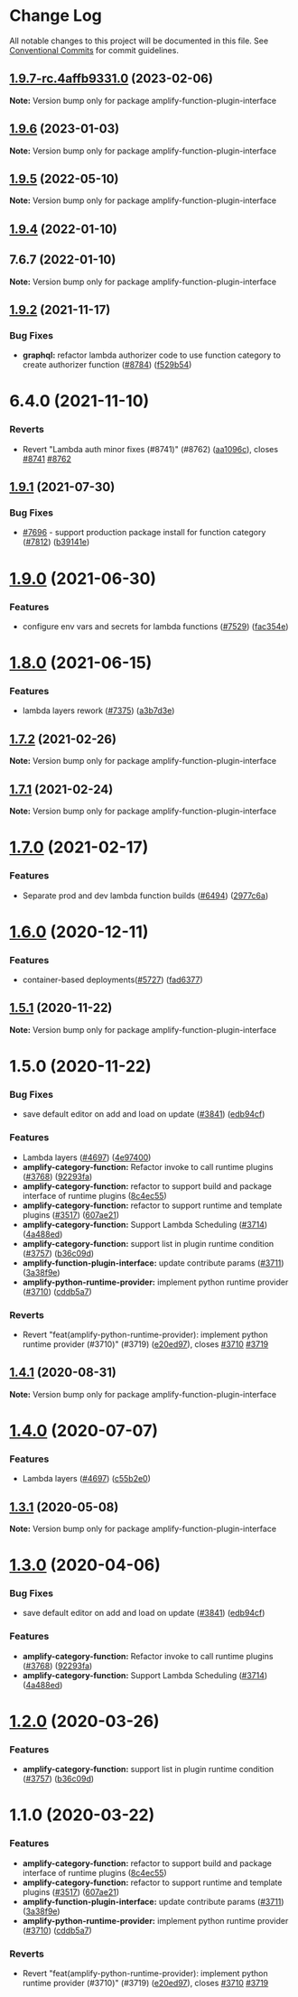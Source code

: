 # Change Log

All notable changes to this project will be documented in this file.
See [Conventional Commits](https://conventionalcommits.org) for commit guidelines.

## [1.9.7-rc.4affb9331.0](https://github.com/aws-amplify/amplify-cli/compare/amplify-function-plugin-interface@1.9.6...amplify-function-plugin-interface@1.9.7-rc.4affb9331.0) (2023-02-06)

**Note:** Version bump only for package amplify-function-plugin-interface





## [1.9.6](https://github.com/aws-amplify/amplify-cli/compare/amplify-function-plugin-interface@1.9.5...amplify-function-plugin-interface@1.9.6) (2023-01-03)

**Note:** Version bump only for package amplify-function-plugin-interface





## [1.9.5](https://github.com/aws-amplify/amplify-cli/compare/amplify-function-plugin-interface@1.9.4...amplify-function-plugin-interface@1.9.5) (2022-05-10)

**Note:** Version bump only for package amplify-function-plugin-interface





## [1.9.4](https://github.com/aws-amplify/amplify-cli/compare/amplify-function-plugin-interface@1.9.2...amplify-function-plugin-interface@1.9.4) (2022-01-10)



## 7.6.7 (2022-01-10)

**Note:** Version bump only for package amplify-function-plugin-interface





## [1.9.2](https://github.com/aws-amplify/amplify-cli/compare/amplify-function-plugin-interface@1.9.1...amplify-function-plugin-interface@1.9.2) (2021-11-17)


### Bug Fixes

* **graphql:** refactor lambda authorizer code to use function category to create authorizer function ([#8784](https://github.com/aws-amplify/amplify-cli/issues/8784)) ([f529b54](https://github.com/aws-amplify/amplify-cli/commit/f529b541e2607eb4d2dd9e27810621fca141d6e2))



# 6.4.0 (2021-11-10)


### Reverts

* Revert "Lambda auth minor fixes (#8741)" (#8762) ([aa1096c](https://github.com/aws-amplify/amplify-cli/commit/aa1096ca504bdb7e6a2dca2963c546f957116f9d)), closes [#8741](https://github.com/aws-amplify/amplify-cli/issues/8741) [#8762](https://github.com/aws-amplify/amplify-cli/issues/8762)





## [1.9.1](https://github.com/aws-amplify/amplify-cli/compare/amplify-function-plugin-interface@1.9.0...amplify-function-plugin-interface@1.9.1) (2021-07-30)


### Bug Fixes

* [#7696](https://github.com/aws-amplify/amplify-cli/issues/7696) - support production package install for function category ([#7812](https://github.com/aws-amplify/amplify-cli/issues/7812)) ([b39141e](https://github.com/aws-amplify/amplify-cli/commit/b39141e9d00bf0dc23318dcc476ed92ab031e88b))





# [1.9.0](https://github.com/aws-amplify/amplify-cli/compare/amplify-function-plugin-interface@1.8.0...amplify-function-plugin-interface@1.9.0) (2021-06-30)


### Features

* configure env vars and secrets for lambda functions ([#7529](https://github.com/aws-amplify/amplify-cli/issues/7529)) ([fac354e](https://github.com/aws-amplify/amplify-cli/commit/fac354e5e26846e8b1499d3a4718b15983e0110f))





# [1.8.0](https://github.com/aws-amplify/amplify-cli/compare/amplify-function-plugin-interface@1.7.2...amplify-function-plugin-interface@1.8.0) (2021-06-15)


### Features

* lambda layers rework ([#7375](https://github.com/aws-amplify/amplify-cli/issues/7375)) ([a3b7d3e](https://github.com/aws-amplify/amplify-cli/commit/a3b7d3e427e16bac2b2ea27699fe53b48cf47656))





## [1.7.2](https://github.com/aws-amplify/amplify-cli/compare/amplify-function-plugin-interface@1.7.1...amplify-function-plugin-interface@1.7.2) (2021-02-26)

**Note:** Version bump only for package amplify-function-plugin-interface





## [1.7.1](https://github.com/aws-amplify/amplify-cli/compare/amplify-function-plugin-interface@1.7.0...amplify-function-plugin-interface@1.7.1) (2021-02-24)

**Note:** Version bump only for package amplify-function-plugin-interface





# [1.7.0](https://github.com/aws-amplify/amplify-cli/compare/amplify-function-plugin-interface@1.6.0...amplify-function-plugin-interface@1.7.0) (2021-02-17)


### Features

* Separate prod and dev lambda function builds ([#6494](https://github.com/aws-amplify/amplify-cli/issues/6494)) ([2977c6a](https://github.com/aws-amplify/amplify-cli/commit/2977c6a886b33a38ef46f898a2adc1ffdb6d228b))





# [1.6.0](https://github.com/aws-amplify/amplify-cli/compare/amplify-function-plugin-interface@1.5.1...amplify-function-plugin-interface@1.6.0) (2020-12-11)


### Features

* container-based deployments([#5727](https://github.com/aws-amplify/amplify-cli/issues/5727)) ([fad6377](https://github.com/aws-amplify/amplify-cli/commit/fad6377bd384862ca4429cb1a83eee90efd62b58))





## [1.5.1](https://github.com/aws-amplify/amplify-cli/compare/amplify-function-plugin-interface@1.4.1...amplify-function-plugin-interface@1.5.1) (2020-11-22)

**Note:** Version bump only for package amplify-function-plugin-interface





# 1.5.0 (2020-11-22)


### Bug Fixes

* save default editor on add and load on update ([#3841](https://github.com/aws-amplify/amplify-cli/issues/3841)) ([edb94cf](https://github.com/aws-amplify/amplify-cli/commit/edb94cfa2f1a66af0d45afb74f46a3488def9ddd))


### Features

* Lambda layers ([#4697](https://github.com/aws-amplify/amplify-cli/issues/4697)) ([4e97400](https://github.com/aws-amplify/amplify-cli/commit/4e974007d95c894ab4108a2dff8d5996e7e3ce25))
* **amplify-category-function:** Refactor invoke to call runtime plugins ([#3768](https://github.com/aws-amplify/amplify-cli/issues/3768)) ([92293fa](https://github.com/aws-amplify/amplify-cli/commit/92293fa83190bd18aacdc2f46a22938f94b89609))
* **amplify-category-function:** refactor to support build and package interface of runtime plugins ([8c4ec55](https://github.com/aws-amplify/amplify-cli/commit/8c4ec55e46ed8a153eee306c23f9665d58d3c5f4))
* **amplify-category-function:** refactor to support runtime and template plugins ([#3517](https://github.com/aws-amplify/amplify-cli/issues/3517)) ([607ae21](https://github.com/aws-amplify/amplify-cli/commit/607ae21287941805f44ea8a9b78dd12d16d71f85))
* **amplify-category-function:** Support Lambda Scheduling  ([#3714](https://github.com/aws-amplify/amplify-cli/issues/3714)) ([4a488ed](https://github.com/aws-amplify/amplify-cli/commit/4a488edef14d9161600cf6ce6887baa3c04ebef5))
* **amplify-category-function:** support list in plugin runtime condition ([#3757](https://github.com/aws-amplify/amplify-cli/issues/3757)) ([b36c09d](https://github.com/aws-amplify/amplify-cli/commit/b36c09d6ef21c40999d1f5930aabece0a4315d21))
* **amplify-function-plugin-interface:** update contribute params ([#3711](https://github.com/aws-amplify/amplify-cli/issues/3711)) ([3a38f9e](https://github.com/aws-amplify/amplify-cli/commit/3a38f9ee021f51f48b4e978f0ed96d4cbfb1ff96))
* **amplify-python-runtime-provider:** implement python runtime provider ([#3710](https://github.com/aws-amplify/amplify-cli/issues/3710)) ([cddb5a7](https://github.com/aws-amplify/amplify-cli/commit/cddb5a7b47abacae11205776cb56d68a56286f45))


### Reverts

* Revert "feat(amplify-python-runtime-provider): implement python runtime provider (#3710)" (#3719) ([e20ed97](https://github.com/aws-amplify/amplify-cli/commit/e20ed975ea46f124e736b4dfc940e1be1a781f87)), closes [#3710](https://github.com/aws-amplify/amplify-cli/issues/3710) [#3719](https://github.com/aws-amplify/amplify-cli/issues/3719)





## [1.4.1](https://github.com/aws-amplify/amplify-cli/compare/amplify-function-plugin-interface@1.4.0...amplify-function-plugin-interface@1.4.1) (2020-08-31)

**Note:** Version bump only for package amplify-function-plugin-interface





# [1.4.0](https://github.com/aws-amplify/amplify-cli/compare/amplify-function-plugin-interface@1.3.1...amplify-function-plugin-interface@1.4.0) (2020-07-07)


### Features

* Lambda layers ([#4697](https://github.com/aws-amplify/amplify-cli/issues/4697)) ([c55b2e0](https://github.com/aws-amplify/amplify-cli/commit/c55b2e0c3377127aaf887591d7bc20d7240ef11d))





## [1.3.1](https://github.com/aws-amplify/amplify-cli/compare/amplify-function-plugin-interface@1.3.0...amplify-function-plugin-interface@1.3.1) (2020-05-08)

**Note:** Version bump only for package amplify-function-plugin-interface





# [1.3.0](https://github.com/aws-amplify/amplify-cli/compare/amplify-function-plugin-interface@1.2.0...amplify-function-plugin-interface@1.3.0) (2020-04-06)


### Bug Fixes

* save default editor on add and load on update ([#3841](https://github.com/aws-amplify/amplify-cli/issues/3841)) ([edb94cf](https://github.com/aws-amplify/amplify-cli/commit/edb94cfa2f1a66af0d45afb74f46a3488def9ddd))


### Features

* **amplify-category-function:** Refactor invoke to call runtime plugins ([#3768](https://github.com/aws-amplify/amplify-cli/issues/3768)) ([92293fa](https://github.com/aws-amplify/amplify-cli/commit/92293fa83190bd18aacdc2f46a22938f94b89609))
* **amplify-category-function:** Support Lambda Scheduling  ([#3714](https://github.com/aws-amplify/amplify-cli/issues/3714)) ([4a488ed](https://github.com/aws-amplify/amplify-cli/commit/4a488edef14d9161600cf6ce6887baa3c04ebef5))





# [1.2.0](https://github.com/aws-amplify/amplify-cli/compare/amplify-function-plugin-interface@1.1.0...amplify-function-plugin-interface@1.2.0) (2020-03-26)


### Features

* **amplify-category-function:** support list in plugin runtime condition ([#3757](https://github.com/aws-amplify/amplify-cli/issues/3757)) ([b36c09d](https://github.com/aws-amplify/amplify-cli/commit/b36c09d6ef21c40999d1f5930aabece0a4315d21))





# 1.1.0 (2020-03-22)


### Features

* **amplify-category-function:** refactor to support build and package interface of runtime plugins ([8c4ec55](https://github.com/aws-amplify/amplify-cli/commit/8c4ec55e46ed8a153eee306c23f9665d58d3c5f4))
* **amplify-category-function:** refactor to support runtime and template plugins ([#3517](https://github.com/aws-amplify/amplify-cli/issues/3517)) ([607ae21](https://github.com/aws-amplify/amplify-cli/commit/607ae21287941805f44ea8a9b78dd12d16d71f85))
* **amplify-function-plugin-interface:** update contribute params ([#3711](https://github.com/aws-amplify/amplify-cli/issues/3711)) ([3a38f9e](https://github.com/aws-amplify/amplify-cli/commit/3a38f9ee021f51f48b4e978f0ed96d4cbfb1ff96))
* **amplify-python-runtime-provider:** implement python runtime provider ([#3710](https://github.com/aws-amplify/amplify-cli/issues/3710)) ([cddb5a7](https://github.com/aws-amplify/amplify-cli/commit/cddb5a7b47abacae11205776cb56d68a56286f45))


### Reverts

* Revert "feat(amplify-python-runtime-provider): implement python runtime provider (#3710)" (#3719) ([e20ed97](https://github.com/aws-amplify/amplify-cli/commit/e20ed975ea46f124e736b4dfc940e1be1a781f87)), closes [#3710](https://github.com/aws-amplify/amplify-cli/issues/3710) [#3719](https://github.com/aws-amplify/amplify-cli/issues/3719)
